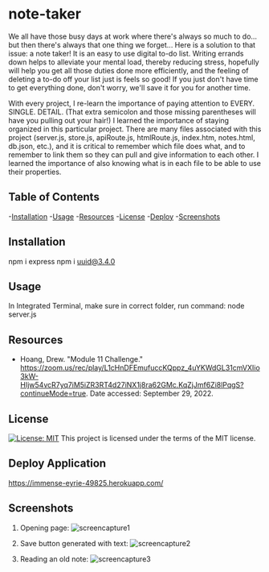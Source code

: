 # note-taker

We all have those busy days at work where there's always so much to do... but then there's always that one thing we forget... Here is a solution to that issue: a note taker! It is an easy to use digital to-do list. Writing errands down helps to alleviate your mental load, thereby reducing stress, hopefully will help you get all those duties done more efficiently, and the feeling of deleting a to-do off your list just is feels so good! If you just don't have time to get everything done, don't worry, we'll save it for you for another time.

With every project, I re-learn the importance of paying attention to EVERY. SINGLE. DETAIL. (That extra semicolon and those missing parentheses will have you pulling out your hair!) I learned the importance of staying organized in this particular project. There are many files associated with this project (server.js, store.js, apiRoute.js, htmlRoute.js, index.htm, notes.html, db.json, etc.), and it is critical to remember which file does what, and to remember to link them so they can pull and give information to each other. I learned the importance of also knowing what is in each file to be able to use their properties.

## Table of Contents

-[Installation](#installation)
-[Usage](#usage)
-[Resources](#resources)
-[License](#license)
-[Deploy](#deploy-application)
-[Screenshots](#screenshots)

## Installation

npm i express
npm i uuid@3.4.0

## Usage

In Integrated Terminal, make sure in correct folder, run command:
node server.js

## Resources

- Hoang, Drew. "Module 11 Challenge." <https://zoom.us/rec/play/L1cHnDFEmufuccKQppz_4uYKWdGL31cmVXIio3kW-HIjw54vcR7yq7iM5iZR3RT4d27iNX1j8ra62GMc.KqZjJmf6Zi8lPqgS?continueMode=true>. Date accessed: September 29, 2022.

## License

[![License: MIT](https://img.shields.io/badge/License-MIT-yellow.svg)](https://opensource.org/licenses/MIT)
This project is licensed under the terms of the MIT license.

## Deploy Application

<https://immense-eyrie-49825.herokuapp.com/>

## Screenshots

1) Opening page:
![screencapture1](https://user-images.githubusercontent.com/108099192/193375675-08742b60-d3d0-4249-9346-8a5677787d67.png)

2) Save button generated with text:
![screencapture2](https://user-images.githubusercontent.com/108099192/193375672-3575fcbb-37f9-409b-8a93-87cc05513544.png)

3) Reading an old note:
![screencapture3](https://user-images.githubusercontent.com/108099192/193375674-d3730072-9b99-48f2-9bcc-14deb5b8cad8.png)